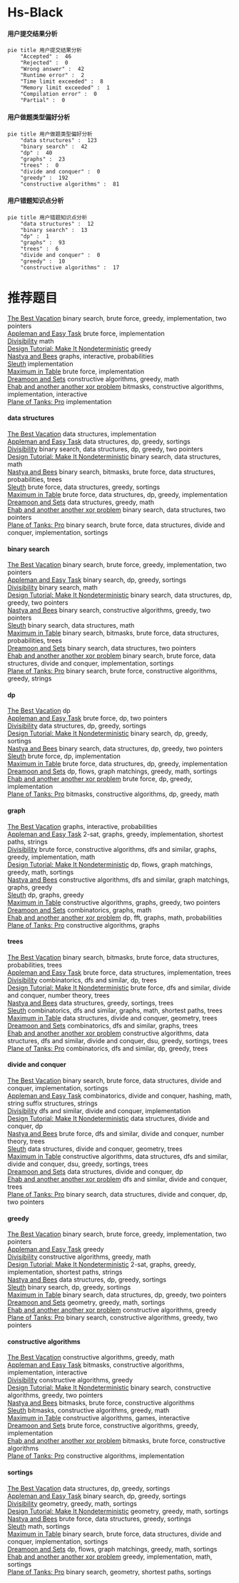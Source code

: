 # Hs-Black
<!-- tabs:start -->
#### **用户提交结果分析**

```mermaid
pie title 用户提交结果分析
    "Accepted" :  46
    "Rejected" :  0
    "Wrong answer" :  42
    "Runtime error" :  2
    "Time limit exceeded" :  8
    "Memory limit exceeded" :  1
    "Compilation error" :  0
    "Partial" :  0
```
#### **用户做题类型偏好分析**

```mermaid
pie title 用户做题类型偏好分析
    "data structures" :  123
    "binary search" :  42
    "dp" :  40
    "graphs" :  23
    "trees" :  0
    "divide and conquer" :  0
    "greedy" :  192
    "constructive algorithms" :  81
```
#### **用户错题知识点分析**

```mermaid
pie title 用户错题知识点分析
    "data structures" :  12
    "binary search" :  13
    "dp" :  1
    "graphs" :  93
    "trees" :  6
    "divide and conquer" :  0
    "greedy" :  10
    "constructive algorithms" :  17
```
<!-- tabs:end -->
# 推荐题目
[The Best Vacation](http://codeforces.com/problemset/problem/1358/D)		binary search,
                        brute force,
                        greedy,
                        implementation,
                        two pointers		  
[Appleman and Easy Task](http://codeforces.com/problemset/problem/462/A)		brute force,
                        implementation		  
[Divisibility](http://codeforces.com/problemset/problem/597/A)		math		  
[Design Tutorial: Make It Nondeterministic](http://codeforces.com/problemset/problem/472/C)		greedy		  
[Nastya and Bees](http://codeforces.com/problemset/problem/1340/E)		graphs,
                        interactive,
                        probabilities		  
[Sleuth](http://codeforces.com/problemset/problem/49/A)		implementation		  
[Maximum in Table](http://codeforces.com/problemset/problem/509/A)		brute force,
                        implementation		  
[Dreamoon and Sets](https://codeforces.com/contest/477/problem/B)		constructive algorithms,
                        greedy,
                        math		  
[Ehab and another another xor problem](http://codeforces.com/problemset/problem/1088/D)		bitmasks,
                        constructive algorithms,
                        implementation,
                        interactive		  
[Plane of Tanks: Pro](http://codeforces.com/problemset/problem/175/B)		implementation		  
<!-- tabs:start -->
#### **data structures**
[The Best Vacation](http://codeforces.com/problemset/problem/863/D)		data structures,
                        implementation		  
[Appleman and Easy Task](http://codeforces.com/problemset/problem/797/F)		data structures,
                        dp,
                        greedy,
                        sortings		  
[Divisibility](http://codeforces.com/problemset/problem/1492/C)		binary search,
                        data structures,
                        dp,
                        greedy,
                        two pointers		  
[Design Tutorial: Make It Nondeterministic](http://codeforces.com/problemset/problem/1490/G)		binary search,
                        data structures,
                        math		  
[Nastya and Bees](http://codeforces.com/problemset/problem/1479/D)		binary search,
                        bitmasks,
                        brute force,
                        data structures,
                        probabilities,
                        trees		  
[Sleuth](http://codeforces.com/problemset/problem/1497/A)		brute force,
                        data structures,
                        greedy,
                        sortings		  
[Maximum in Table](http://codeforces.com/problemset/problem/1491/C)		brute force,
                        data structures,
                        dp,
                        greedy,
                        implementation		  
[Dreamoon and Sets](http://codeforces.com/problemset/problem/1492/B)		data structures,
                        greedy,
                        math		  
[Ehab and another another xor problem](http://codeforces.com/problemset/problem/1436/E)		binary search,
                        data structures,
                        two pointers		  
[Plane of Tanks: Pro](http://codeforces.com/problemset/problem/1461/D)		binary search,
                        brute force,
                        data structures,
                        divide and conquer,
                        implementation,
                        sortings		  
#### **binary search**
[The Best Vacation](http://codeforces.com/problemset/problem/1358/D)		binary search,
                        brute force,
                        greedy,
                        implementation,
                        two pointers		  
[Appleman and Easy Task](http://codeforces.com/problemset/problem/1260/D)		binary search,
                        dp,
                        greedy,
                        sortings		  
[Divisibility](http://codeforces.com/problemset/problem/1260/B)		binary search,
                        math		  
[Design Tutorial: Make It Nondeterministic](http://codeforces.com/problemset/problem/1492/C)		binary search,
                        data structures,
                        dp,
                        greedy,
                        two pointers		  
[Nastya and Bees](http://codeforces.com/problemset/problem/1463/D)		binary search,
                        constructive algorithms,
                        greedy,
                        two pointers		  
[Sleuth](http://codeforces.com/problemset/problem/1490/G)		binary search,
                        data structures,
                        math		  
[Maximum in Table](http://codeforces.com/problemset/problem/1479/D)		binary search,
                        bitmasks,
                        brute force,
                        data structures,
                        probabilities,
                        trees		  
[Dreamoon and Sets](http://codeforces.com/problemset/problem/1436/E)		binary search,
                        data structures,
                        two pointers		  
[Ehab and another another xor problem](http://codeforces.com/problemset/problem/1461/D)		binary search,
                        brute force,
                        data structures,
                        divide and conquer,
                        implementation,
                        sortings		  
[Plane of Tanks: Pro](http://codeforces.com/problemset/problem/1493/C)		binary search,
                        brute force,
                        constructive algorithms,
                        greedy,
                        strings		  
#### **dp**
[The Best Vacation](http://codeforces.com/problemset/problem/771/D)		dp		  
[Appleman and Easy Task](http://codeforces.com/problemset/problem/261/E)		brute force,
                        dp,
                        two pointers		  
[Divisibility](http://codeforces.com/problemset/problem/797/F)		data structures,
                        dp,
                        greedy,
                        sortings		  
[Design Tutorial: Make It Nondeterministic](http://codeforces.com/problemset/problem/1260/D)		binary search,
                        dp,
                        greedy,
                        sortings		  
[Nastya and Bees](http://codeforces.com/problemset/problem/1492/C)		binary search,
                        data structures,
                        dp,
                        greedy,
                        two pointers		  
[Sleuth](https://codeforces.com/contest/1457/problem/C)		brute force,
                        dp,
                        implementation		  
[Maximum in Table](http://codeforces.com/problemset/problem/1491/C)		brute force,
                        data structures,
                        dp,
                        greedy,
                        implementation		  
[Dreamoon and Sets](http://codeforces.com/problemset/problem/1437/C)		dp,
                        flows,
                        graph matchings,
                        greedy,
                        math,
                        sortings		  
[Ehab and another another xor problem](http://codeforces.com/problemset/problem/1499/B)		brute force,
                        dp,
                        greedy,
                        implementation		  
[Plane of Tanks: Pro](http://codeforces.com/problemset/problem/1491/D)		bitmasks,
                        constructive algorithms,
                        dp,
                        greedy,
                        math		  
#### **graph**
[The Best Vacation](http://codeforces.com/problemset/problem/1340/E)		graphs,
                        interactive,
                        probabilities		  
[Appleman and Easy Task](https://codeforces.com/contest/782/problem/D)		2-sat,
                        graphs,
                        greedy,
                        implementation,
                        shortest paths,
                        strings		  
[Divisibility](http://codeforces.com/problemset/problem/1487/C)		brute force,
                        constructive algorithms,
                        dfs and similar,
                        graphs,
                        greedy,
                        implementation,
                        math		  
[Design Tutorial: Make It Nondeterministic](http://codeforces.com/problemset/problem/1437/C)		dp,
                        flows,
                        graph matchings,
                        greedy,
                        math,
                        sortings		  
[Nastya and Bees](http://codeforces.com/problemset/problem/1470/D)		constructive algorithms,
                        dfs and similar,
                        graph matchings,
                        graphs,
                        greedy		  
[Sleuth](http://codeforces.com/problemset/problem/1476/C)		dp,
                        graphs,
                        greedy		  
[Maximum in Table](http://codeforces.com/problemset/problem/1304/D)		constructive algorithms,
                        graphs,
                        greedy,
                        two pointers		  
[Dreamoon and Sets](http://codeforces.com/problemset/problem/1475/C)		combinatorics,
                        graphs,
                        math		  
[Ehab and another another xor problem](http://codeforces.com/problemset/problem/553/E)		dp,
                        fft,
                        graphs,
                        math,
                        probabilities		  
[Plane of Tanks: Pro](http://codeforces.com/problemset/problem/1495/C)		constructive algorithms,
                        graphs		  
#### **trees**
[The Best Vacation](http://codeforces.com/problemset/problem/1479/D)		binary search,
                        bitmasks,
                        brute force,
                        data structures,
                        probabilities,
                        trees		  
[Appleman and Easy Task](http://codeforces.com/problemset/problem/1511/C)		brute force,
                        data structures,
                        implementation,
                        trees		  
[Divisibility](http://codeforces.com/problemset/problem/1499/F)		combinatorics,
                        dfs and similar,
                        dp,
                        trees		  
[Design Tutorial: Make It Nondeterministic](http://codeforces.com/problemset/problem/1491/E)		brute force,
                        dfs and similar,
                        divide and conquer,
                        number theory,
                        trees		  
[Nastya and Bees](http://codeforces.com/problemset/problem/1466/D)		data structures,
                        greedy,
                        sortings,
                        trees		  
[Sleuth](http://codeforces.com/problemset/problem/1495/D)		combinatorics,
                        dfs and similar,
                        graphs,
                        math,
                        shortest paths,
                        trees		  
[Maximum in Table](http://codeforces.com/problemset/problem/1303/G)		data structures,
                        divide and conquer,
                        geometry,
                        trees		  
[Dreamoon and Sets](http://codeforces.com/problemset/problem/1454/E)		combinatorics,
                        dfs and similar,
                        graphs,
                        trees		  
[Ehab and another another xor problem](http://codeforces.com/problemset/problem/1494/D)		constructive algorithms,
                        data structures,
                        dfs and similar,
                        divide and conquer,
                        dsu,
                        greedy,
                        sortings,
                        trees		  
[Plane of Tanks: Pro](http://codeforces.com/problemset/problem/1292/C)		combinatorics,
                        dfs and similar,
                        dp,
                        greedy,
                        trees		  
#### **divide and conquer**
[The Best Vacation](http://codeforces.com/problemset/problem/1461/D)		binary search,
                        brute force,
                        data structures,
                        divide and conquer,
                        implementation,
                        sortings		  
[Appleman and Easy Task](http://codeforces.com/problemset/problem/1466/G)		combinatorics,
                        divide and conquer,
                        hashing,
                        math,
                        string suffix structures,
                        strings		  
[Divisibility](http://codeforces.com/problemset/problem/1490/D)		dfs and similar,
                        divide and conquer,
                        implementation		  
[Design Tutorial: Make It Nondeterministic](https://codeforces.com/contest/1483/problem/C)		data structures,
                        divide and conquer,
                        dp		  
[Nastya and Bees](http://codeforces.com/problemset/problem/1491/E)		brute force,
                        dfs and similar,
                        divide and conquer,
                        number theory,
                        trees		  
[Sleuth](http://codeforces.com/problemset/problem/1303/G)		data structures,
                        divide and conquer,
                        geometry,
                        trees		  
[Maximum in Table](http://codeforces.com/problemset/problem/1494/D)		constructive algorithms,
                        data structures,
                        dfs and similar,
                        divide and conquer,
                        dsu,
                        greedy,
                        sortings,
                        trees		  
[Dreamoon and Sets](http://codeforces.com/problemset/problem/1482/E)		data structures,
                        divide and conquer,
                        dp		  
[Ehab and another another xor problem](http://codeforces.com/problemset/problem/566/C)		dfs and similar,
                        divide and conquer,
                        trees		  
[Plane of Tanks: Pro](http://codeforces.com/problemset/problem/1428/F)		binary search,
                        data structures,
                        divide and conquer,
                        dp,
                        two pointers		  
#### **greedy**
[The Best Vacation](http://codeforces.com/problemset/problem/1358/D)		binary search,
                        brute force,
                        greedy,
                        implementation,
                        two pointers		  
[Appleman and Easy Task](http://codeforces.com/problemset/problem/472/C)		greedy		  
[Divisibility](https://codeforces.com/contest/477/problem/B)		constructive algorithms,
                        greedy,
                        math		  
[Design Tutorial: Make It Nondeterministic](https://codeforces.com/contest/782/problem/D)		2-sat,
                        graphs,
                        greedy,
                        implementation,
                        shortest paths,
                        strings		  
[Nastya and Bees](http://codeforces.com/problemset/problem/797/F)		data structures,
                        dp,
                        greedy,
                        sortings		  
[Sleuth](http://codeforces.com/problemset/problem/1260/D)		binary search,
                        dp,
                        greedy,
                        sortings		  
[Maximum in Table](http://codeforces.com/problemset/problem/1492/C)		binary search,
                        data structures,
                        dp,
                        greedy,
                        two pointers		  
[Dreamoon and Sets](https://codeforces.com/contest/1496/problem/C)		geometry,
                        greedy,
                        math,
                        sortings		  
[Ehab and another another xor problem](http://codeforces.com/problemset/problem/1493/A)		constructive algorithms,
                        greedy		  
[Plane of Tanks: Pro](http://codeforces.com/problemset/problem/1463/D)		binary search,
                        constructive algorithms,
                        greedy,
                        two pointers		  
#### **constructive algorithms**
[The Best Vacation](https://codeforces.com/contest/477/problem/B)		constructive algorithms,
                        greedy,
                        math		  
[Appleman and Easy Task](http://codeforces.com/problemset/problem/1088/D)		bitmasks,
                        constructive algorithms,
                        implementation,
                        interactive		  
[Divisibility](http://codeforces.com/problemset/problem/1493/A)		constructive algorithms,
                        greedy		  
[Design Tutorial: Make It Nondeterministic](http://codeforces.com/problemset/problem/1463/D)		binary search,
                        constructive algorithms,
                        greedy,
                        two pointers		  
[Nastya and Bees](https://codeforces.com/contest/1456/problem/B)		bitmasks,
                        brute force,
                        constructive algorithms		  
[Sleuth](http://codeforces.com/problemset/problem/1492/D)		bitmasks,
                        constructive algorithms,
                        greedy,
                        math		  
[Maximum in Table](https://codeforces.com/contest/1504/problem/D)		constructive algorithms,
                        games,
                        interactive		  
[Dreamoon and Sets](https://codeforces.com/contest/1483/problem/A)		brute force,
                        constructive algorithms,
                        greedy,
                        implementation		  
[Ehab and another another xor problem](https://codeforces.com/contest/1457/problem/D)		bitmasks,
                        brute force,
                        constructive algorithms		  
[Plane of Tanks: Pro](http://codeforces.com/problemset/problem/1513/A)		constructive algorithms,
                        implementation		  
#### **sortings**
[The Best Vacation](http://codeforces.com/problemset/problem/797/F)		data structures,
                        dp,
                        greedy,
                        sortings		  
[Appleman and Easy Task](http://codeforces.com/problemset/problem/1260/D)		binary search,
                        dp,
                        greedy,
                        sortings		  
[Divisibility](https://codeforces.com/contest/1496/problem/C)		geometry,
                        greedy,
                        math,
                        sortings		  
[Design Tutorial: Make It Nondeterministic](http://codeforces.com/problemset/problem/1495/A)		geometry,
                        greedy,
                        math,
                        sortings		  
[Nastya and Bees](http://codeforces.com/problemset/problem/1497/A)		brute force,
                        data structures,
                        greedy,
                        sortings		  
[Sleuth](http://codeforces.com/problemset/problem/1427/A)		math,
                        sortings		  
[Maximum in Table](http://codeforces.com/problemset/problem/1461/D)		binary search,
                        brute force,
                        data structures,
                        divide and conquer,
                        implementation,
                        sortings		  
[Dreamoon and Sets](http://codeforces.com/problemset/problem/1437/C)		dp,
                        flows,
                        graph matchings,
                        greedy,
                        math,
                        sortings		  
[Ehab and another another xor problem](http://codeforces.com/problemset/problem/1473/A)		greedy,
                        implementation,
                        math,
                        sortings		  
[Plane of Tanks: Pro](http://codeforces.com/problemset/problem/1486/B)		binary search,
                        geometry,
                        shortest paths,
                        sortings		  
<!-- tabs:end -->
